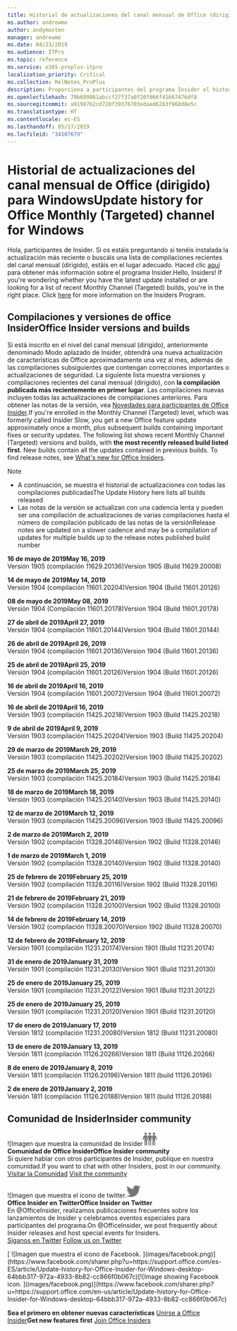 ```yaml
---
title: Historial de actualizaciones del canal mensual de Office (dirigido)
ms.author: andrewmo
author: andymosten
manager: andrewmo
ms.date: 04/23/2019
ms.audience: ITPro
ms.topic: reference
ms.service: o365-proplus-itpro
localization_priority: Critical
ms.collection: RelNotes_ProPlus
description: Proporciona a participantes del programa Insider el historial de actualizaciones de los lanzamientos del canal mensual de Office (dirigido) para versiones de escritorio de Windows
ms.openlocfilehash: 79b699861abccf27f37a0f20f066f41667476df8
ms.sourcegitcommit: a91987b2cd720f39376703edaed6283f968d8e5c
ms.translationtype: HT
ms.contentlocale: es-ES
ms.lasthandoff: 05/17/2019
ms.locfileid: "34107679"
---
```

# <a name="update-history-for-office-monthly-targeted-channel-for-windows"></a><span data-ttu-id="efa3f-103">Historial de actualizaciones del canal mensual de Office (dirigido) para Windows</span><span class="sxs-lookup"><span data-stu-id="efa3f-103">Update history for Office Monthly (Targeted) channel for Windows</span></span>

<span data-ttu-id="efa3f-p101">Hola, participantes de Insider. Si os estáis preguntando si tenéis instalada la actualización más reciente o buscáis una lista de compilaciones recientes del canal mensual (dirigido), estáis en el lugar adecuado. Haced clic [aquí](https://insider.office.com/) para obtener más información sobre el programa Insider.</span><span class="sxs-lookup"><span data-stu-id="efa3f-p101">Hello, Insiders! If you're wondering whether you have the latest update installed or are looking for a list of recent Monthly Channel (Targeted) builds, you're in the right place. Click [here](https://insider.office.com/) for more information on the Insiders Program.</span></span>

## <a name="office-insider-versions-and-builds"></a><span data-ttu-id="efa3f-107">Compilaciones y versiones de office Insider</span><span class="sxs-lookup"><span data-stu-id="efa3f-107">Office Insider versions and builds</span></span>

<span data-ttu-id="efa3f-p102">Si está inscrito en el nivel del canal mensual (dirigido), anteriormente denominado Modo aplazado de Insider, obtendrá una nueva actualización de características de Office aproximadamente una vez al mes, además de las compilaciones subsiguientes que contengan correcciones importantes o actualizaciones de seguridad. La siguiente lista muestra versiones y compilaciones recientes del canal mensual (dirigido), con **la compilación publicada más recientemente en primer lugar**. Las compilaciones nuevas incluyen todas las actualizaciones de compilaciones anteriores. Para obtener las notas de la versión, vea [Novedades para participantes de Office Insider](https://support.office.com/es-ES/article/what-s-new-for-office-insiders-c152d1e2-96ff-4ce9-8c14-e74e13847a24).</span><span class="sxs-lookup"><span data-stu-id="efa3f-p102">If you're enrolled in the Monthly Channel (Targeted) level, which was formerly called Insider Slow, you get a new Office feature update approximately once a month, plus subsequent builds containing important fixes or security updates. The following list shows recent Monthly Channel (Targeted) versions and builds, with **the most recently released build listed first**. New builds contain all the updates contained in previous builds. To find release notes, see [What's new for Office Insiders](https://support.office.com/en-us/article/what-s-new-for-office-insiders-c152d1e2-96ff-4ce9-8c14-e74e13847a24).</span></span>

> [!NOTE]
> - <span data-ttu-id="efa3f-112">A continuación, se muestra el historial de actualizaciones con todas las compilaciones publicadas</span><span class="sxs-lookup"><span data-stu-id="efa3f-112">The Update History here lists all builds released</span></span>
> - <span data-ttu-id="efa3f-113">Las notas de la versión se actualizan con una cadencia lenta y pueden ser una compilación de actualizaciones de varias compilaciones hasta el número de compilación publicado de las notas de la versión</span><span class="sxs-lookup"><span data-stu-id="efa3f-113">Release notes are updated on a slower cadence and may be a compilation of updates for multiple builds up to the release notes published build number</span></span>

[//]: # (NO ELIMINAR)

<span data-ttu-id="efa3f-115">**16 de mayo de 2019**</span><span class="sxs-lookup"><span data-stu-id="efa3f-115">**May 16, 2019**</span></span><br/>
<span data-ttu-id="efa3f-116">Versión 1905 (compilación 11629.20136)</span><span class="sxs-lookup"><span data-stu-id="efa3f-116">Version 1905 (Build 11629.20008)</span></span><br/>

<span data-ttu-id="efa3f-117">**14 de mayo de 2019**</span><span class="sxs-lookup"><span data-stu-id="efa3f-117">**May 14, 2019**</span></span><br/>
<span data-ttu-id="efa3f-118">Versión 1904 (compilación 11601.20204)</span><span class="sxs-lookup"><span data-stu-id="efa3f-118">Version 1904 (Build 11601.20126)</span></span><br/>

<span data-ttu-id="efa3f-119">**08 de mayo de 2019**</span><span class="sxs-lookup"><span data-stu-id="efa3f-119">**May 08, 2019**</span></span><br/>
<span data-ttu-id="efa3f-120">Versión 1904 (Compilación 11601.20178)</span><span class="sxs-lookup"><span data-stu-id="efa3f-120">Version 1904 (Build 11601.20178)</span></span><br/>

<span data-ttu-id="efa3f-121">**27 de abril de 2019**</span><span class="sxs-lookup"><span data-stu-id="efa3f-121">**April 27, 2019**</span></span><br/>
<span data-ttu-id="efa3f-122">Versión 1904 (compilación 11601.20144)</span><span class="sxs-lookup"><span data-stu-id="efa3f-122">Version 1904 (Build 11601.20144)</span></span><br/>

<span data-ttu-id="efa3f-123">**26 de abril de 2019**</span><span class="sxs-lookup"><span data-stu-id="efa3f-123">**April 26, 2019**</span></span><br/>
<span data-ttu-id="efa3f-124">Versión 1904 (compilación 11601.20136)</span><span class="sxs-lookup"><span data-stu-id="efa3f-124">Version 1904 (Build 11601.20136)</span></span><br/>

<span data-ttu-id="efa3f-125">**25 de abril de 2019**</span><span class="sxs-lookup"><span data-stu-id="efa3f-125">**April 25, 2019**</span></span><br/>
<span data-ttu-id="efa3f-126">Versión 1904 (compilación 11601.20126)</span><span class="sxs-lookup"><span data-stu-id="efa3f-126">Version 1904 (Build 11601.20126)</span></span><br/>

<span data-ttu-id="efa3f-127">**16 de abril de 2019**</span><span class="sxs-lookup"><span data-stu-id="efa3f-127">**April 16, 2019**</span></span><br/>
<span data-ttu-id="efa3f-128">Versión 1904 (compilación 11601.20072)</span><span class="sxs-lookup"><span data-stu-id="efa3f-128">Version 1904 (Build 11601.20072)</span></span><br/>

<span data-ttu-id="efa3f-129">**16 de abril de 2019**</span><span class="sxs-lookup"><span data-stu-id="efa3f-129">**April 16, 2019**</span></span><br/>
<span data-ttu-id="efa3f-130">Versión 1903 (compilación 11425.20218)</span><span class="sxs-lookup"><span data-stu-id="efa3f-130">Version 1903 (Build 11425.20218)</span></span><br/>

<span data-ttu-id="efa3f-131">**9 de abril de 2019**</span><span class="sxs-lookup"><span data-stu-id="efa3f-131">**April 9, 2019**</span></span><br/>
<span data-ttu-id="efa3f-132">Versión 1903 (compilación 11425.20204)</span><span class="sxs-lookup"><span data-stu-id="efa3f-132">Version 1903 (Build 11425.20204)</span></span><br/>

<span data-ttu-id="efa3f-133">**29 de marzo de 2019**</span><span class="sxs-lookup"><span data-stu-id="efa3f-133">**March 29, 2019**</span></span><br/> <span data-ttu-id="efa3f-134">Versión 1903 (compilación 11425.20202)</span><span class="sxs-lookup"><span data-stu-id="efa3f-134">Version 1903 (Build 11425.20202)</span></span><br/>

<span data-ttu-id="efa3f-135">**25 de marzo de 2019**</span><span class="sxs-lookup"><span data-stu-id="efa3f-135">**March 25, 2019**</span></span><br/> <span data-ttu-id="efa3f-136">Versión 1903 (compilación 11425.20184)</span><span class="sxs-lookup"><span data-stu-id="efa3f-136">Version 1903 (Build 11425.20184)</span></span><br/>

<span data-ttu-id="efa3f-137">**18 de marzo de 2019**</span><span class="sxs-lookup"><span data-stu-id="efa3f-137">**March 18, 2019**</span></span><br/> <span data-ttu-id="efa3f-138">Versión 1903 (compilación 11425.20140)</span><span class="sxs-lookup"><span data-stu-id="efa3f-138">Version 1903 (Build 11425.20140)</span></span><br/>

<span data-ttu-id="efa3f-139">**12 de marzo de 2019**</span><span class="sxs-lookup"><span data-stu-id="efa3f-139">**March 12, 2019**</span></span><br/> <span data-ttu-id="efa3f-140">Versión 1903 (compilación 11425.20096)</span><span class="sxs-lookup"><span data-stu-id="efa3f-140">Version 1903 (Build 11425.20096)</span></span><br/>

<span data-ttu-id="efa3f-141">**2 de marzo de 2019**</span><span class="sxs-lookup"><span data-stu-id="efa3f-141">**March 2, 2019**</span></span><br/> <span data-ttu-id="efa3f-142">Versión 1902 (compilación 11328.20146)</span><span class="sxs-lookup"><span data-stu-id="efa3f-142">Version 1902 (Build 11328.20146)</span></span><br/>

<span data-ttu-id="efa3f-143">**1 de marzo de 2019**</span><span class="sxs-lookup"><span data-stu-id="efa3f-143">**March 1, 2019**</span></span><br/> <span data-ttu-id="efa3f-144">Versión 1902 (compilación 11328.20140)</span><span class="sxs-lookup"><span data-stu-id="efa3f-144">Version 1902 (Build 11328.20140)</span></span><br/>

<span data-ttu-id="efa3f-145">**25 de febrero de 2019**</span><span class="sxs-lookup"><span data-stu-id="efa3f-145">**February 25, 2019**</span></span><br/> <span data-ttu-id="efa3f-146">Versión 1902 (compilación 11328.20116)</span><span class="sxs-lookup"><span data-stu-id="efa3f-146">Version 1902 (Build 11328.20116)</span></span><br/>

<span data-ttu-id="efa3f-147">**21 de febrero de 2019**</span><span class="sxs-lookup"><span data-stu-id="efa3f-147">**February 21, 2019**</span></span><br/> <span data-ttu-id="efa3f-148">Versión 1902 (compilación 11328.20100)</span><span class="sxs-lookup"><span data-stu-id="efa3f-148">Version 1902 (Build 11328.20100)</span></span><br/>

<span data-ttu-id="efa3f-149">**14 de febrero de 2019**</span><span class="sxs-lookup"><span data-stu-id="efa3f-149">**February 14, 2019**</span></span><br/> <span data-ttu-id="efa3f-150">Versión 1902 (compilación 11328.20070)</span><span class="sxs-lookup"><span data-stu-id="efa3f-150">Version 1902 (Build 11328.20070)</span></span><br/>

<span data-ttu-id="efa3f-151">**12 de febrero de 2019**</span><span class="sxs-lookup"><span data-stu-id="efa3f-151">**February 12, 2019**</span></span><br/> <span data-ttu-id="efa3f-152">Versión 1901 (compilación 11231.20174)</span><span class="sxs-lookup"><span data-stu-id="efa3f-152">Version 1901 (Build 11231.20174)</span></span><br/>

<span data-ttu-id="efa3f-153">**31 de enero de 2019**</span><span class="sxs-lookup"><span data-stu-id="efa3f-153">**January 31, 2019**</span></span><br/> <span data-ttu-id="efa3f-154">Versión 1901 (compilación 11231.20130)</span><span class="sxs-lookup"><span data-stu-id="efa3f-154">Version 1901 (Build 11231.20130)</span></span><br/> 

<span data-ttu-id="efa3f-155">**25 de enero de 2019**</span><span class="sxs-lookup"><span data-stu-id="efa3f-155">**January 25, 2019**</span></span><br/> <span data-ttu-id="efa3f-156">Versión 1901 (compilación 11231.20122)</span><span class="sxs-lookup"><span data-stu-id="efa3f-156">Version 1901 (Build 11231.20122)</span></span><br/> 

<span data-ttu-id="efa3f-157">**25 de enero de 2019**</span><span class="sxs-lookup"><span data-stu-id="efa3f-157">**January 25, 2019**</span></span><br/> <span data-ttu-id="efa3f-158">Versión 1901 (compilación 11231.20120)</span><span class="sxs-lookup"><span data-stu-id="efa3f-158">Version 1901 (Build 11231.20120)</span></span><br/> 

<span data-ttu-id="efa3f-159">**17 de enero de 2019**</span><span class="sxs-lookup"><span data-stu-id="efa3f-159">**January 17, 2019**</span></span><br/> <span data-ttu-id="efa3f-160">Versión 1812 (compilación 11231.20080)</span><span class="sxs-lookup"><span data-stu-id="efa3f-160">Version 1812 (Build 11231.20080)</span></span><br/> 

<span data-ttu-id="efa3f-161">**13 de enero de 2019**</span><span class="sxs-lookup"><span data-stu-id="efa3f-161">**January 13, 2019**</span></span><br/> <span data-ttu-id="efa3f-162">Versión 1811 (compilación 11126.20266)</span><span class="sxs-lookup"><span data-stu-id="efa3f-162">Version 1811 (Build 11126.20266)</span></span><br/>

<span data-ttu-id="efa3f-163">**8 de enero de 2019**</span><span class="sxs-lookup"><span data-stu-id="efa3f-163">**January 8, 2019**</span></span><br/> <span data-ttu-id="efa3f-164">Versión 1811 (compilación 11126.20196)</span><span class="sxs-lookup"><span data-stu-id="efa3f-164">Version 1811 (build 11126.20196)</span></span><br/> 

<span data-ttu-id="efa3f-165">**2 de enero de 2019**</span><span class="sxs-lookup"><span data-stu-id="efa3f-165">**January 2, 2019**</span></span><br/> <span data-ttu-id="efa3f-166">Versión 1811 (compilación 11126.20188)</span><span class="sxs-lookup"><span data-stu-id="efa3f-166">Version 1811 (build 11126.20188)</span></span><br/> 


## <a name="insider-community"></a><span data-ttu-id="efa3f-167">Comunidad de Insider</span><span class="sxs-lookup"><span data-stu-id="efa3f-167">Insider community</span></span>

<span data-ttu-id="efa3f-168">![Imagen que muestra la comunidad de Insider</span><span class="sxs-lookup"><span data-stu-id="efa3f-168">![Image showing insider community.</span></span> ](images/insidercommunity.png)<br/>
<span data-ttu-id="efa3f-169">**Comunidad de Office Insider**</span><span class="sxs-lookup"><span data-stu-id="efa3f-169">**Office Insider community**</span></span><br/> <span data-ttu-id="efa3f-170">Si quiere hablar con otros participantes de Insider, publique en nuestra comunidad.</span><span class="sxs-lookup"><span data-stu-id="efa3f-170">If you want to chat with other Insiders, post in our community.</span></span><br/><span data-ttu-id="efa3f-171"> 
[Visitar la Comunidad](https://go.microsoft.com/fwlink/?linkid=843493)</span><span class="sxs-lookup"><span data-stu-id="efa3f-171"> 
[Visit the community](https://go.microsoft.com/fwlink/?linkid=843493)</span></span><br/> 

<span data-ttu-id="efa3f-172">![Imagen que muestra el icono de twitter.</span><span class="sxs-lookup"><span data-stu-id="efa3f-172">![Image showing twitter icon.</span></span> ](images/twitter.png)<br/>
<span data-ttu-id="efa3f-173">**Office Insider en Twitter**</span><span class="sxs-lookup"><span data-stu-id="efa3f-173">**Office Insider on Twitter**</span></span><br/> <span data-ttu-id="efa3f-174">En @OfficeInsider, realizamos publicaciones frecuentes sobre los lanzamientos de Insider y celebramos eventos especiales para participantes del programa.</span><span class="sxs-lookup"><span data-stu-id="efa3f-174">On @OfficeInsider, we post frequently about Insider releases and host special events for Insiders.</span></span><br/><span data-ttu-id="efa3f-175"> 
[Síganos en Twitter](https://go.microsoft.com/fwlink/?linkid=717717)</span><span class="sxs-lookup"><span data-stu-id="efa3f-175"> 
[Follow us on Twitter](https://go.microsoft.com/fwlink/?linkid=717717)</span></span><br/> 

<span data-ttu-id="efa3f-176">
  [
  ![Imagen que muestra el icono de Facebook. ](images/facebook.png)](https://www.facebook.com/sharer.php?u=https://support.office.com/es-ES/article/Update-history-for-Office-Insider-for-Windows-desktop-64bbb317-972a-4933-8b82-cc866f0b067c)</span><span class="sxs-lookup"><span data-stu-id="efa3f-176">[![Image showing Facebook icon. ](images/facebook.png)](https://www.facebook.com/sharer.php?u=https://support.office.com/en-us/article/Update-history-for-Office-Insider-for-Windows-desktop-64bbb317-972a-4933-8b82-cc866f0b067c)</span></span>       


<span data-ttu-id="efa3f-177">**Sea el primero en obtener nuevas características**
[Unirse a Office Insider](https://insider.office.com/)</span><span class="sxs-lookup"><span data-stu-id="efa3f-177">**Get new features first**
[Join Office Insiders](https://insider.office.com/)</span></span>
